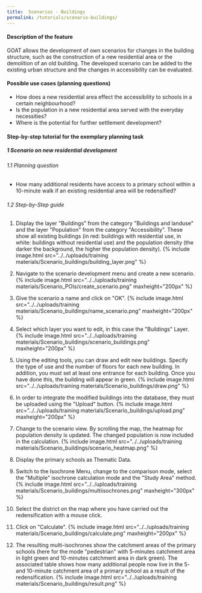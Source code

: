 ```yaml
---
title:  Scenarios - Buildings
permalink: /tutorials/scenario-buildings/
---
```


#### Description of the feature
GOAT allows the development of own scenarios for changes in the building structure, such as the construction of a new residential area or the demolition of an old building. The developed scenario can be added to the existing urban structure and the changes in accessibility can be evaluated. 

#### Possible use cases (planning questions)
- How does a new residential area effect the accessibility to schools in a certain neighbourhood?
- Is the population in a new residential area served with the everyday necessities?
- Where is the potential for further settlement development?

#### Step-by-step tutorial for the exemplary planning task
##### 1 Scenario on new residential development
###### 1.1 Planning question
- How many additional residents have access to a primary school within a 10-minute walk if an existing residential area will be redensified?


###### 1.2 Step-by-Step guide
1. Display the layer "Buildings" from the category "Buildings and landuse" and the layer "Population" from the category "Accessibility". These show all existing buildings (in red: buildings with residential use, in white: buildings without residential use) and the population density (the darker the background, the higher the population density).  {% include image.html src="../../uploads/training materials/Scenario_buildings/building_layer.png"  %}

2. Navigate to the scenario development menu and create a new scenario.  {% include image.html src="../../uploads/training materials/Scenario_POIs/create_scenario.png" maxheight="200px" %}

3. Give the scenario a name and click on "OK".  {% include image.html src="../../uploads/training materials/Scenario_buildings/name_scenario.png" maxheight="200px" %}

4. Select which layer you want to edit, in this case the "Buildings" Layer.  {% include image.html src="../../uploads/training materials/Scenario_buildings/scenario_buildings.png" maxheight="200px"  %}

5. Using the editing tools, you can draw and edit new buildings. Specify the type of use and the number of floors for each new building. In addition, you must set at least one entrance for each building. Once you have done this, the building will appear in green.  {% include image.html src="../../uploads/training materials/Scenario_buildings/draw.png"  %}

6. In order to integrate the modified buildings into the database, they must be uploaded using the "Upload" button.  {% include image.html src="../../uploads/training materials/Scenario_buildings/upload.png" maxheight="200px"  %}

7. Change to the scenario view. By scrolling the map, the heatmap for population density is updated. The changed population is now included in the calculation.  {% include image.html src="../../uploads/training materials/Scenario_buildings/scenario_heatmap.png"  %}  

8. Display the primary schools as Thematic Data.   

9. Switch to the Isochrone Menu, change to the comparison mode, select the "Multiple" isochrone calculation mode and the "Study Area" method.  {% include image.html src="../../uploads/training materials/Scenario_buildings/multiisochrones.png" maxheight="300px"  %}

10. Select the district on the map where you have carried out the redensification with a mouse click.

11. Click on "Calculate".  {% include image.html src="../../uploads/training materials/Scenario_buildings/calculate.png" maxheight="200px"  %}

11. The resulting multi-isochrones show the catchment areas of the primary schools (here for the mode "pedestrian" with 5-minutes catchment area in light green and 10-minutes catchment area in dark green). The associated table shows how many additional people now live in the 5- and 10-minute catchment area of a primary school as a result of the redensification.  {% include image.html src="../../uploads/training materials/Scenario_buildings/result.png" %}

 